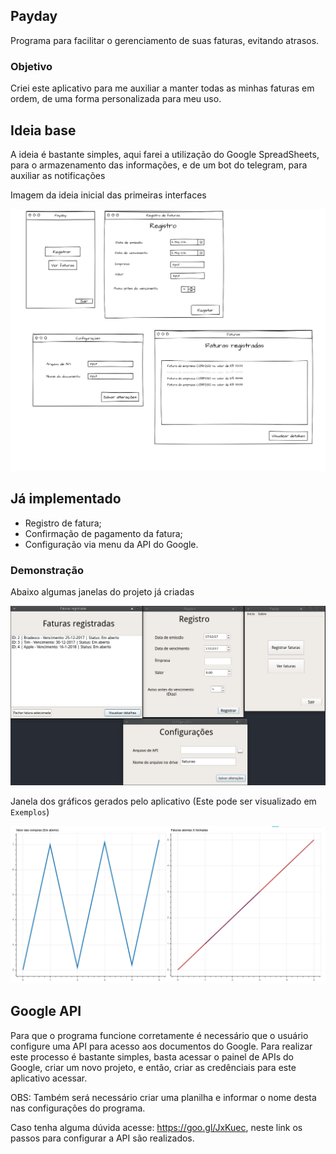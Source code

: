 ## Payday

Programa para facilitar o gerenciamento de suas faturas, evitando atrasos.

### Objetivo

Criei este aplicativo para me auxiliar a manter todas as minhas faturas em ordem, de uma forma personalizada para meu uso.

## Ideia base

A ideia é bastante simples, aqui farei a utilização do Google SpreadSheets, para o armazenamento das informações, e de um bot do telegram, para auxiliar as notificações

Imagem da ideia inicial das primeiras interfaces

![alt text](images_wireframe/menu_registro.png "Menu e Registro - Wireframe")

## Já implementado

* Registro de fatura;
* Confirmação de pagamento da fatura;
* Configuração via menu da API do Google.

### Demonstração

Abaixo algumas janelas do projeto já criadas

![alt text](images_wireframe/menu_registro_real.png "Menu e Registro")

Janela dos gráficos gerados pelo aplicativo (Este pode ser visualizado em <code>Exemplos</code>)

![alt text](images_wireframe/graficos_faturas.png "Gráficos")

## Google API

Para que o programa funcione corretamente é necessário que o usuário configure uma API para acesso aos documentos do Google. Para realizar este processo é bastante simples, basta acessar o painel de APIs do Google, criar um novo projeto, e então, criar as credênciais para este aplicativo acessar.

OBS: Também será necessário criar uma planilha e informar o nome desta nas configurações do programa.

Caso tenha alguma dúvida acesse: https://goo.gl/JxKuec, neste link os passos para configurar a API são realizados.
